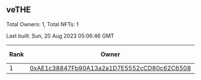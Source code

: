 ## veTHE

Total Owners: 1, Total NFTs: 1

Last built: Sun, 20 Aug 2023 05:06:46 GMT

| Rank | Owner | Voting Power | Influence | NFTs Id |
| --- | --- | --- | --- | --- |
  | 1 | [0xAE1c38847Fb90A13a2a1D7E5552cCD80c62C6508](https://debank.com/profile/0xAE1c38847Fb90A13a2a1D7E5552cCD80c62C6508?chain=bsc) | 2,551,570.914 | 3.78232% | 1 |